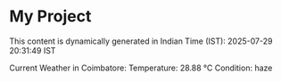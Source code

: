 # My Project

This content is dynamically generated in Indian Time (IST): 2025-07-29 20:31:49 IST


Current Weather in Coimbatore:
Temperature: 28.88 °C
Condition: haze
